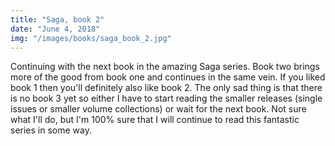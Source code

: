 ```yaml
---
title: "Saga, book 2"
date: "June 4, 2018"
img: "/images/books/saga_book_2.jpg"
---
```

Continuing with the next book in the amazing Saga series. Book two brings more of the good from book one and continues in the same vein. If you liked book 1 then you'll definitely also like book 2. The only sad thing is that there is no book 3 yet so either I have to start reading the smaller releases (single issues or smaller volume collections) or wait for the next book. Not sure what I'll do, but I'm 100% sure that I will continue to read this fantastic series in some way.
